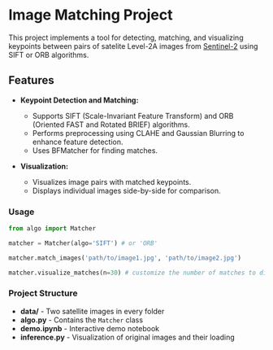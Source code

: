 # Image Matching Project

This project implements a tool for detecting, matching, and visualizing keypoints between pairs of satelite Level-2A images from [Sentinel-2](https://browser.dataspace.copernicus.eu/) using SIFT or ORB algorithms. 

## Features

- **Keypoint Detection and Matching:** 
  - Supports SIFT (Scale-Invariant Feature Transform) and ORB (Oriented FAST and Rotated BRIEF) algorithms.
  - Performs preprocessing using CLAHE and Gaussian Blurring to enhance feature detection.
  - Uses BFMatcher for finding matches.

- **Visualization:**
  - Visualizes image pairs with matched keypoints.
  - Displays individual images side-by-side for comparison.

### Usage
```python
from algo import Matcher

matcher = Matcher(algo='SIFT') # or 'ORB'

matcher.match_images('path/to/image1.jpg', 'path/to/image2.jpg')

matcher.visualize_matches(n=30) # customize the number of matches to display
```

### Project Structure
- **data/** - Two satellite images in every folder
- **algo.py** - Contains the `Matcher` class
- **demo.ipynb** - Interactive demo notebook
- **inference.py** - Visualization of original images and their loading 
